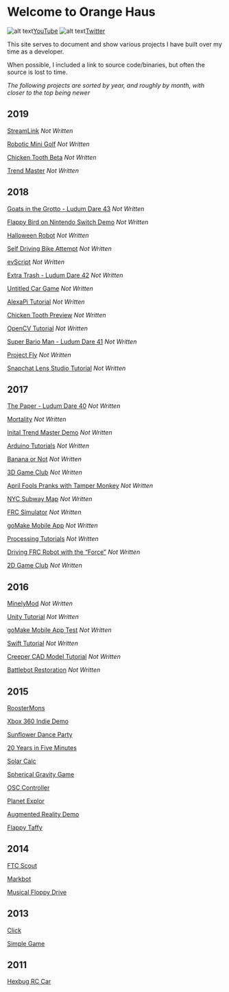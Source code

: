 # Welcome to Orange Haus
![alt text](https://orange.haus/images/youtube.png "YouTube Logo")[YouTube](https://www.youtube.com/orangehaus)   ![alt text](https://orange.haus/images/twitter.png "Twitter Logo")[Twitter](https://twitter.com/jacobbashista)

This site serves to document and show various projects I have built over my time as a developer.

When possible, I included a link to source code/binaries, but often the source is lost to time.

*The following projects are sorted by year, and roughly by month, with closer to the top being newer*

## 2019
[StreamLink]() *Not Written*

[Robotic Mini Golf]() *Not Written*

[Chicken Tooth Beta]() *Not Written*

[Trend Master]() *Not Written*

## 2018
[Goats in the Grotto - Ludum Dare 43]() *Not Written*

[Flappy Bird on Nintendo Switch Demo]() *Not Written*

[Halloween Robot]() *Not Written*

[Self Driving Bike Attempt]() *Not Written*

[evScript]() *Not Written*

[Extra Trash - Ludum Dare 42]() *Not Written*

[Untitled Car Game]() *Not Written*

[AlexaPi Tutorial]() *Not Written*

[Chicken Tooth Preview]() *Not Written*

[OpenCV Tutorial]() *Not Written*

[Super Bario Man - Ludum Dare 41]() *Not Written*

[Project Fly]() *Not Written*

[Snapchat Lens Studio Tutorial]() *Not Written*

## 2017
[The Paper - Ludum Dare 40]() *Not Written*

[Mortality]() *Not Written*

[Inital Trend Master Demo]() *Not Written*

[Arduino Tutorials]() *Not Written*

[Banana or Not]() *Not Written*

[3D Game Club]() *Not Written*

[April Fools Pranks with Tamper Monkey]() *Not Written*

[NYC Subway Map]() *Not Written*

[FRC Simulator]() *Not Written*

[goMake Mobile App]() *Not Written*

[Processing Tutorials]() *Not Written*

[Driving FRC Robot with the “Force”]() *Not Written*

[2D Game Club]() *Not Written*

## 2016
[MinelyMod]() *Not Written*

[Unity Tutorial]() *Not Written*

[goMake Mobile App Test]() *Not Written*

[Swift Tutorial]() *Not Written*

[Creeper CAD Model Tutorial]() *Not Written*

[Battlebot Restoration]() *Not Written*

## 2015
[RoosterMons](https://orange.haus/roostermons)

[Xbox 360 Indie Demo](https://orange.haus/xbox360demo)

[Sunflower Dance Party](https://orange.haus/sunflowerdance)

[20 Years in Five Minutes](https://orange.haus/twentyinfive)

[Solar Calc](https://orange.haus/solarcalc)

[Spherical Gravity Game](https://orange.haus/sphericalgame)

[OSC Controller](https://orange.haus/osccontroller)

[Planet Explor](https://orange.haus/planetexplor)

[Augmented Reality Demo](https://orange.haus/augmentedrealitydemo)

[Flappy Taffy](https://orange.haus/flappytaffy)

## 2014
[FTC Scout](https://orange.haus/ftcscout)

[Markbot](https://orange.haus/markbot)

[Musical Floppy Drive](https://orange.haus/musicalfloppydrive)

## 2013
[Click](https://orange.haus/click)

[Simple Game](https://orange.haus/simplegame)

## 2011
[Hexbug RC Car](https://orange.haus/hexbugrc)